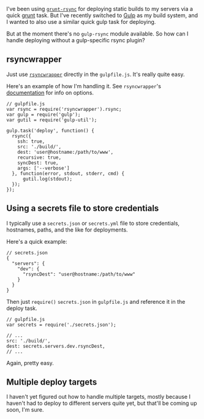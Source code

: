 [1]: http://gulpjs.com/ "Gulp"
[2]: https://github.com/jedrichards/rsyncwrapper "rsyncwrapper"
[3]: https://github.com/jedrichards/grunt-rsync "grunt-rsync"
[4]: http://gruntjs.com/ "Grunt"

I've been using [`grunt-rsync`][3] for deploying static builds to my servers via a quick [grunt][4] task. But I've recently switched to [Gulp][1] as my build system, and I wanted to also use a similar quick gulp task for deploying.

But at the moment there's no `gulp-rsync` module available. So how can I handle deploying without a gulp-specific rsync plugin?

## rsyncwrapper

Just use [`rsyncwrapper`][2] directly in the `gulpfile.js`. It's really quite easy.

Here's an example of how I'm handling it. See `rsyncwrapper`'s [documentation][2] for info on options.

~~~.language-javascript
// gulpfile.js
var rsync = require('rsyncwrapper').rsync;
var gulp = require('gulp');
var gutil = require('gulp-util');

gulp.task('deploy', function() {
  rsync({
    ssh: true,
    src: './build/',
    dest: 'user@hostname:/path/to/www',
    recursive: true,
    syncDest: true,
    args: ['--verbose']
  }, function(error, stdout, stderr, cmd) {
      gutil.log(stdout);
  });
});
~~~

## Using a secrets file to store credentials

I typically use a `secrets.json` or `secrets.yml` file to store credentials, hostnames, paths, and the like for deployments.

Here's a quick example:

~~~.language-javascript
// secrets.json
{
  "servers": {
    "dev": {
      "rsyncDest": "user@hostname:/path/to/www"
    }
  }
}
~~~

Then just `require()` `secrets.json` in `gulpfile.js` and reference it in the deploy task.

~~~.language-javascript
// gulpfile.js
var secrets = require('./secrets.json');

// ...
src: './build/',
dest: secrets.servers.dev.rsyncDest,
// ...
~~~

Again, pretty easy.

## Multiple deploy targets

I haven't yet figured out how to handle multiple targets, mostly because I haven't had to deploy to different servers quite yet, but that'll be coming up soon, I'm sure.

